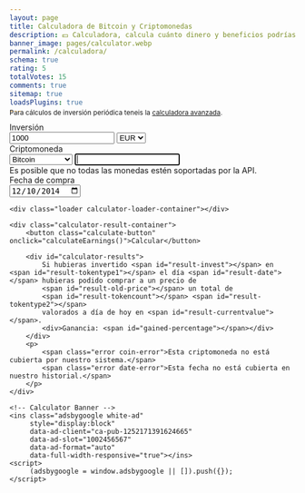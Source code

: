 ```yaml
---
layout: page
title: Calculadora de Bitcoin y Criptomonedas
description: 💵 Calculadora, calcula cuánto dinero y beneficios podrías haber ganado invirtiendo en Bitcoin y otras criptomonedas a tiempo. 💹 Simulador de ganancias de Bitcoin.
banner_image: pages/calculator.webp
permalink: /calculadora/
schema: true
rating: 5
totalVotes: 15
comments: true
sitemap: true
loadsPlugins: true
---
```


<div style="margin-bottom: 10px">
    <div style="margin-top:-25px">
        <small>Para cálculos de inversión periódica teneis la <a href="/inversion">calculadora avanzada</a>.</small>
    </div>
</div>

<div class="calculator-block">
    <div class="calculator-form-row">
        <div class="calculator-col-start">
            <label>Inversión</label>
        </div>
        <div class="calculator-col-end">
            <input id="invest-quantity" type="number" value="1000">
            <select id="invest-fiat">
                <option>EUR</option>
                <option>USD</option>
            </select>
        </div>
    </div>
    <div class="calculator-form-row">
        <div class="calculator-col-start">
            <label>Criptomoneda</label>
        </div>
        <div class="calculator-col-end">
			<select id="invest-currency" onchange="updateInputMinDate()">
				<option value="BTC"  min="2010-07-18">Bitcoin</option>
				<option value="ETH"  min="2015-08-08">Ethereum</option>
				<option value="LTC"  min="2013-09-15">Litecoin</option>
                <option value="MIOTA"  min="2017-06-14">IOTA</option>
				<option value="XMR"  min="2015-01-27">Monero</option>
				<option value="DASH" min="2014-02-04">Dash</option>
				<option value="XRP"  min="2015-01-30">Ripple</option>
				<option class="editable">Otra moneda...</option>
			</select>
            <input width="150" class="calculator-othercoins" autofocus />
        </div>
    </div>
    <div class="calculator-othercoins"><span>Es posible que no todas las monedas estén soportadas por la API.</span></div>
    <div class="calculator-form-row">
        <div class="calculator-col-start">
            <label>Fecha de compra</label>
        </div>
        <div class="calculator-col-end">
            <input id="invest-date" type="date" value="2014-12-10" min="2010-07-18">
        </div>
    </div>

    <div class="loader calculator-loader-container"></div>
    
    <div class="calculator-result-container">
        <button class="calculate-button" onclick="calculateEarnings()">Calcular</button>
        
        <div id="calculator-results">
            Si hubieras invertido <span id="result-invest"></span> en <span id="result-tokentype1"></span> el día <span id="result-date"></span> hubieras podido comprar a un precio de 
            <span id="result-old-price"></span> un total de 
            <span id="result-tokencount"></span> <span id="result-tokentype2"></span>
            valorados a día de hoy en <span id="result-currentvalue"></span>.
            <div>Ganancia: <span id="gained-percentage"></span></div>
        </div>
        <p>
            <span class="error coin-error">Esta criptomoneda no está cubierta por nuestro sistema.</span>
            <span class="error date-error">Esta fecha no está cubierta en nuestro historial.</span>
        </p>
    </div>

    <!-- Calculator Banner -->
    <ins class="adsbygoogle white-ad"
         style="display:block"
         data-ad-client="ca-pub-1252171391624665"
         data-ad-slot="1002456567"
         data-ad-format="auto"
         data-full-width-responsive="true"></ins>
    <script>
         (adsbygoogle = window.adsbygoogle || []).push({});
    </script>
</div>

<script src="{{ site.baseurl }}/js/plugins.js?{{site.time | date: '%s%N'}}"></script>
<script defer src="{{ site.baseurl }}/js/calculator-common.js?{{site.time | date: '%s%N'}}"></script>
<script defer src="{{ site.baseurl }}/js/calculator.js?{{site.time | date: '%s%N'}}"></script>
